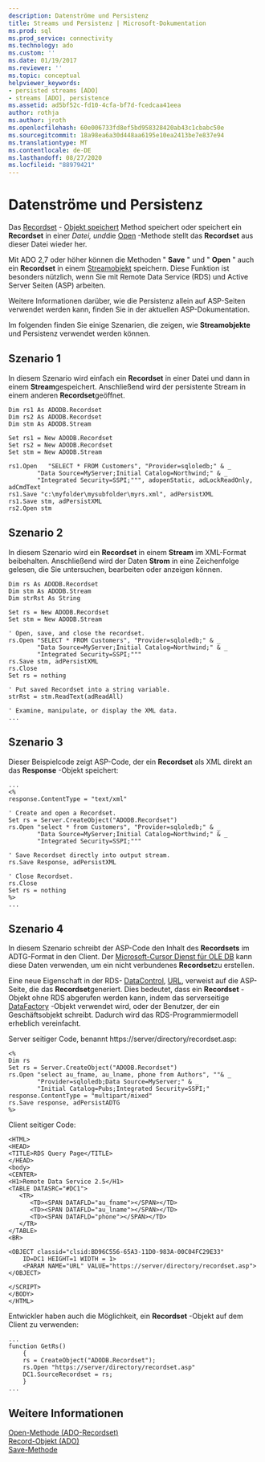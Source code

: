 ```yaml
---
description: Datenströme und Persistenz
title: Streams und Persistenz | Microsoft-Dokumentation
ms.prod: sql
ms.prod_service: connectivity
ms.technology: ado
ms.custom: ''
ms.date: 01/19/2017
ms.reviewer: ''
ms.topic: conceptual
helpviewer_keywords:
- persisted streams [ADO]
- streams [ADO], persistence
ms.assetid: ad5bf52c-fd10-4cfa-bf7d-fcedcaa41eea
author: rothja
ms.author: jroth
ms.openlocfilehash: 60e006733fd8ef5bd958328420ab43c1cbabc50e
ms.sourcegitcommit: 18a98ea6a30d448aa6195e10ea2413be7e837e94
ms.translationtype: MT
ms.contentlocale: de-DE
ms.lasthandoff: 08/27/2020
ms.locfileid: "88979421"
---
```

# <a name="streams-and-persistence"></a>Datenströme und Persistenz
Das [Recordset](../../../ado/reference/ado-api/recordset-object-ado.md) - [Objekt speichert](../../../ado/reference/ado-api/save-method.md) Method speichert oder speichert ein **Recordset** in einer *Datei, und*die [Open](../../../ado/reference/ado-api/open-method-ado-recordset.md) -Methode stellt das **Recordset** aus dieser Datei wieder her.  
  
 Mit ADO 2,7 oder höher können die Methoden " **Save** " und " **Open** " auch ein **Recordset** in einem [Streamobjekt](../../../ado/reference/ado-api/stream-object-ado.md) speichern. Diese Funktion ist besonders nützlich, wenn Sie mit Remote Data Service (RDS) und Active Server Seiten (ASP) arbeiten.  
  
 Weitere Informationen darüber, wie die Persistenz allein auf ASP-Seiten verwendet werden kann, finden Sie in der aktuellen ASP-Dokumentation.  
  
 Im folgenden finden Sie einige Szenarien, die zeigen, wie **Streamobjekte** und Persistenz verwendet werden können.  
  
## <a name="scenario-1"></a>Szenario 1  
 In diesem Szenario wird einfach ein **Recordset** in einer Datei und dann in einem **Stream**gespeichert. Anschließend wird der persistente Stream in einem anderen **Recordset**geöffnet.  
  
```  
Dim rs1 As ADODB.Recordset  
Dim rs2 As ADODB.Recordset  
Dim stm As ADODB.Stream  
  
Set rs1 = New ADODB.Recordset  
Set rs2 = New ADODB.Recordset  
Set stm = New ADODB.Stream  
  
rs1.Open   "SELECT * FROM Customers", "Provider=sqloledb;" & _  
        "Data Source=MyServer;Initial Catalog=Northwind;" & _  
        "Integrated Security=SSPI;""", adopenStatic, adLockReadOnly, adCmdText  
rs1.Save "c:\myfolder\mysubfolder\myrs.xml", adPersistXML  
rs1.Save stm, adPersistXML  
rs2.Open stm  
```  
  
## <a name="scenario-2"></a>Szenario 2  
 In diesem Szenario wird ein **Recordset** in einem **Stream** im XML-Format beibehalten. Anschließend wird der Daten **Strom** in eine Zeichenfolge gelesen, die Sie untersuchen, bearbeiten oder anzeigen können.  
  
```  
Dim rs As ADODB.Recordset  
Dim stm As ADODB.Stream  
Dim strRst As String  
  
Set rs = New ADODB.Recordset  
Set stm = New ADODB.Stream  
  
' Open, save, and close the recordset.   
rs.Open "SELECT * FROM Customers", "Provider=sqloledb;" & _  
        "Data Source=MyServer;Initial Catalog=Northwind;" & _  
        "Integrated Security=SSPI;"""  
rs.Save stm, adPersistXML  
rs.Close  
Set rs = nothing  
  
' Put saved Recordset into a string variable.  
strRst = stm.ReadText(adReadAll)  
  
' Examine, manipulate, or display the XML data.  
...  
```  
  
## <a name="scenario-3"></a>Szenario 3  
 Dieser Beispielcode zeigt ASP-Code, der ein **Recordset** als XML direkt an das **Response** -Objekt speichert:  
  
```  
...  
<%  
response.ContentType = "text/xml"  
  
' Create and open a Recordset.  
Set rs = Server.CreateObject("ADODB.Recordset")  
rs.Open "select * from Customers", "Provider=sqloledb;" & _  
        "Data Source=MyServer;Initial Catalog=Northwind;" & _  
        "Integrated Security=SSPI;"""  
  
' Save Recordset directly into output stream.  
rs.Save Response, adPersistXML   
  
' Close Recordset.  
rs.Close  
Set rs = nothing  
%>  
...  
```  
  
## <a name="scenario-4"></a>Szenario 4  
 In diesem Szenario schreibt der ASP-Code den Inhalt des **Recordsets** im ADTG-Format in den Client. Der [Microsoft-Cursor Dienst für OLE DB](../../../ado/guide/appendixes/microsoft-cursor-service-for-ole-db-ado-service-component.md) kann diese Daten verwenden, um ein nicht verbundenes **Recordset**zu erstellen.  
  
 Eine neue Eigenschaft in der RDS- [DataControl](../../../ado/reference/rds-api/datacontrol-object-rds.md), [URL](../../../ado/reference/rds-api/url-property-rds.md), verweist auf die ASP-Seite, die das **Recordset**generiert. Dies bedeutet, dass ein **Recordset** -Objekt ohne RDS abgerufen werden kann, indem das serverseitige [DataFactory](../../../ado/reference/rds-api/datafactory-object-rdsserver.md) -Objekt verwendet wird, oder der Benutzer, der ein Geschäftsobjekt schreibt. Dadurch wird das RDS-Programmiermodell erheblich vereinfacht.  
  
 Server seitiger Code, benannt https://server/directory/recordset.asp:  
  
```  
<%  
Dim rs   
Set rs = Server.CreateObject("ADODB.Recordset")  
rs.Open "select au_fname, au_lname, phone from Authors", ""& _  
        "Provider=sqloledb;Data Source=MyServer;" & _  
        "Initial Catalog=Pubs;Integrated Security=SSPI;"  
response.ContentType = "multipart/mixed"  
rs.Save response, adPersistADTG  
%>  
```  
  
 Client seitiger Code:  
  
```  
<HTML>  
<HEAD>  
<TITLE>RDS Query Page</TITLE>  
</HEAD>  
<body>  
<CENTER>  
<H1>Remote Data Service 2.5</H1>  
<TABLE DATASRC="#DC1">  
   <TR>   
      <TD><SPAN DATAFLD="au_fname"></SPAN></TD>  
      <TD><SPAN DATAFLD="au_lname"></SPAN></TD>  
      <TD><SPAN DATAFLD="phone"></SPAN></TD>  
   </TR>  
</TABLE>  
<BR>  
  
<OBJECT classid="clsid:BD96C556-65A3-11D0-983A-00C04FC29E33"  
    ID=DC1 HEIGHT=1 WIDTH = 1>  
    <PARAM NAME="URL" VALUE="https://server/directory/recordset.asp">  
</OBJECT>  
  
</SCRIPT>  
</BODY>  
</HTML>  
```  
  
 Entwickler haben auch die Möglichkeit, ein **Recordset** -Objekt auf dem Client zu verwenden:  
  
```  
...  
function GetRs()   
    {  
    rs = CreateObject("ADODB.Recordset");  
    rs.Open "https://server/directory/recordset.asp"  
    DC1.SourceRecordset = rs;  
    }  
...  
```  
  
## <a name="see-also"></a>Weitere Informationen  
 [Open-Methode (ADO-Recordset)](../../../ado/reference/ado-api/open-method-ado-recordset.md)   
 [Record-Objekt (ADO)](../../../ado/reference/ado-api/record-object-ado.md)   
 [Save-Methode](../../../ado/reference/ado-api/save-method.md)

